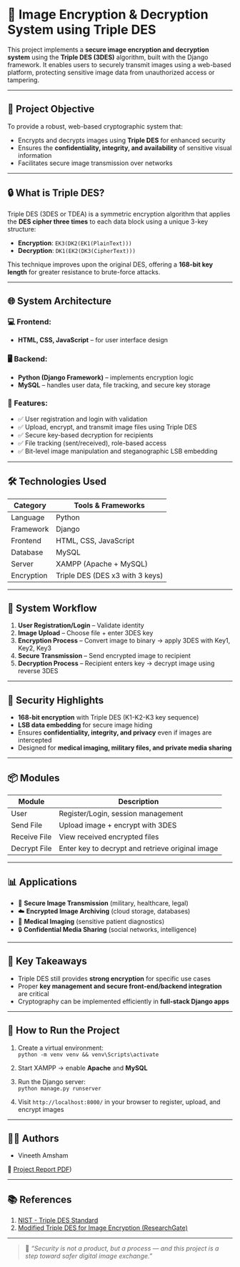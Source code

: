 # 🔐 Image Encryption & Decryption System using Triple DES

This project implements a **secure image encryption and decryption system** using the **Triple DES (3DES)** algorithm, built with the Django framework. It enables users to securely transmit images using a web-based platform, protecting sensitive image data from unauthorized access or tampering.

---

## 🧩 Project Objective

To provide a robust, web-based cryptographic system that:
- Encrypts and decrypts images using **Triple DES** for enhanced security
- Ensures the **confidentiality, integrity, and availability** of sensitive visual information
- Facilitates secure image transmission over networks

---

## 🔒 What is Triple DES?

Triple DES (3DES or TDEA) is a symmetric encryption algorithm that applies the **DES cipher three times** to each data block using a unique 3-key structure:

- **Encryption**: `EK3(DK2(EK1(PlainText)))`
- **Decryption**: `DK1(EK2(DK3(CipherText)))`

This technique improves upon the original DES, offering a **168-bit key length** for greater resistance to brute-force attacks.

---

## 🌐 System Architecture

### 💻 Frontend:
- **HTML, CSS, JavaScript** – for user interface design

### 🖥 Backend:
- **Python (Django Framework)** – implements encryption logic
- **MySQL** – handles user data, file tracking, and secure key storage

### 🔄 Features:
- ✅ User registration and login with validation
- ✅ Upload, encrypt, and transmit image files using Triple DES
- ✅ Secure key-based decryption for recipients
- ✅ File tracking (sent/received), role-based access
- ✅ Bit-level image manipulation and steganographic LSB embedding

---

## 🛠 Technologies Used

| Category    | Tools & Frameworks               |
|-------------|----------------------------------|
| Language    | Python                           |
| Framework   | Django                           |
| Frontend    | HTML, CSS, JavaScript            |
| Database    | MySQL                            |
| Server      | XAMPP (Apache + MySQL)           |
| Encryption  | Triple DES (DES x3 with 3 keys)  |

---

## 🧪 System Workflow

1. **User Registration/Login** – Validate identity
2. **Image Upload** – Choose file + enter 3DES key
3. **Encryption Process** – Convert image to binary → apply 3DES with Key1, Key2, Key3
4. **Secure Transmission** – Send encrypted image to recipient
5. **Decryption Process** – Recipient enters key → decrypt image using reverse 3DES

---

## 🔐 Security Highlights

- **168-bit encryption** with Triple DES (K1-K2-K3 key sequence)
- **LSB data embedding** for secure image hiding
- Ensures **confidentiality, integrity, and privacy** even if images are intercepted
- Designed for **medical imaging, military files, and private media sharing**

---

## 📦 Modules

| Module         | Description |
|----------------|-------------|
| User           | Register/Login, session management |
| Send File      | Upload image + encrypt with 3DES |
| Receive File   | View received encrypted files |
| Decrypt File   | Enter key to decrypt and retrieve original image |

---

## 📊 Applications

- 📡 **Secure Image Transmission** (military, healthcare, legal)
- ☁️ **Encrypted Image Archiving** (cloud storage, databases)
- 🧬 **Medical Imaging** (sensitive patient diagnostics)
- 🔒 **Confidential Media Sharing** (social networks, intelligence)

---

## 🧠 Key Takeaways

- Triple DES still provides **strong encryption** for specific use cases
- Proper **key management and secure front-end/backend integration** are critical
- Cryptography can be implemented efficiently in **full-stack Django apps**

---

## 📁 How to Run the Project

1. Create a virtual environment:  
   `python -m venv venv && venv\Scripts\activate`

2. Start XAMPP → enable **Apache** and **MySQL**

3. Run the Django server:  
   `python manage.py runserver`

4. Visit `http://localhost:8000/` in your browser to register, upload, and encrypt images

---

## 👨‍💻 Authors

- Vineeth Amsham   

📎 [Project Report PDF](https://github.com/Vineethamsham/Advanced_Crypto_Project/blob/main/CS7530_W01_Advanced_Cryptography_Group_4_Project_Final_Report.pdf))

---

## 📚 References

1. [NIST - Triple DES Standard](https://csrc.nist.gov/publications/detail/fips/46/3/archive/1999-10-25)  
2. [Modified Triple DES for Image Encryption (ResearchGate)](https://www.researchgate.net/publication/239732171_Image_Encryption_Based_on_the_Modified_Triple-DES_Cryptosystem)

---

> 🧠 *“Security is not a product, but a process — and this project is a step toward safer digital image exchange.”*
